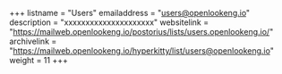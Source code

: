 +++ 
listname = "Users" 
emailaddress = "users@openlookeng.io" 
description = "xxxxxxxxxxxxxxxxxxxxx"
websitelink = "https://mailweb.openlookeng.io/postorius/lists/users.openlookeng.io/" 
archivelink = "https://mailweb.openlookeng.io/hyperkitty/list/users@openlookeng.io" 
weight = 11 
+++